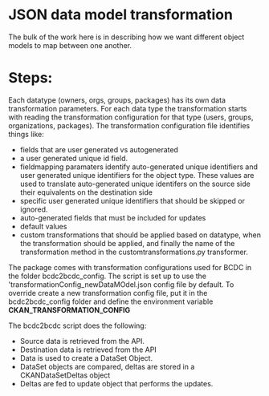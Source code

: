 # JSON data model transformation

The bulk of the work here is in describing how we want different object models
to map between one another.

# Steps:

Each datatype (owners, orgs, groups, packages) has its own data transformation
parameters.   For each data type the transformation starts with reading the
transformation configuration for that type (users, groups, organizations,
packages).  The transformation configuration file identifies things like:

* fields that are user generated vs autogenerated
* a user generated unique id field.
* fieldmapping paramaters identify auto-generated unique identifiers and user
  generated unique identifiers for the object type.  These values are used to
  translate auto-generated unique identifers on the source side their equivalents
  on the destination side
* specific user generated unique identifiers that should be skipped or ignored.
* auto-generated fields that must be included for updates
* default values
* custom transformations that should be applied based on datatype, when the
  transformation should be applied, and finally the name of the transformation
  method in the customtransformations.py transformer.

The package comes with transformation configurations used for BCDC in the folder
bcdc2bcdc_config. The script is set up to use the 'transformationConfig_newDataMOdel.json
config file by default.  To override create a new transformation config file,
put it in the bcdc2bcdc_config folder and define the environment variable
**CKAN_TRANSFORMATION_CONFIG**

The bcdc2bcdc script does the following:

* Source data is retrieved from the API.
* Destination data is retrieved from the API
* Data is used to create a DataSet Object.
* DataSet objects are compared, deltas are stored in a CKANDataSetDeltas object
* Deltas are fed to update object that performs the updates.
